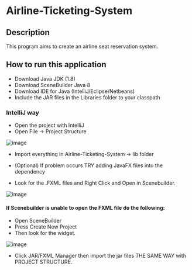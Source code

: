 # Airline-Ticketing-System

## Description
This program aims to create an airline seat reservation system.

## How to run this application
- Download Java JDK (1.8)
- Download SceneBuilder Java 8
- Download IDE for Java (IntelliJ/Eclipse/Netbeans)
- Include the JAR files in the Libraries folder to your classpath

### IntelliJ way
- Open the project with IntelliJ
- Open File -> Project Structure
  
![image](https://github.com/Genrei123/Airline-Ticketing-System/assets/109770981/5e2c56ef-40b3-4439-8f88-a9068f29ebe7)

- Import everything in Airline-Ticketing-System -> lib folder
- (Optional) If problem occurs TRY adding JavaFX files into the dependency

- Look for the .FXML files and Right Click and Open in Scenebuilder.
  
![image](https://github.com/Genrei123/Airline-Ticketing-System/assets/109770981/7d4e97d1-8240-481a-b88b-b3a67b99619d)

#### If Scenebuilder is unable to open the FXML file do the following:
- Open SceneBuilder
- Press Create New Project
- Then look for the widget.
  
![image](https://github.com/Genrei123/Airline-Ticketing-System/assets/109770981/3a0b4856-fb43-47da-a6d3-69717753ff46)

- Click JAR/FXML Manager then import the jar files THE SAME WAY with PROJECT STRUCTURE.




